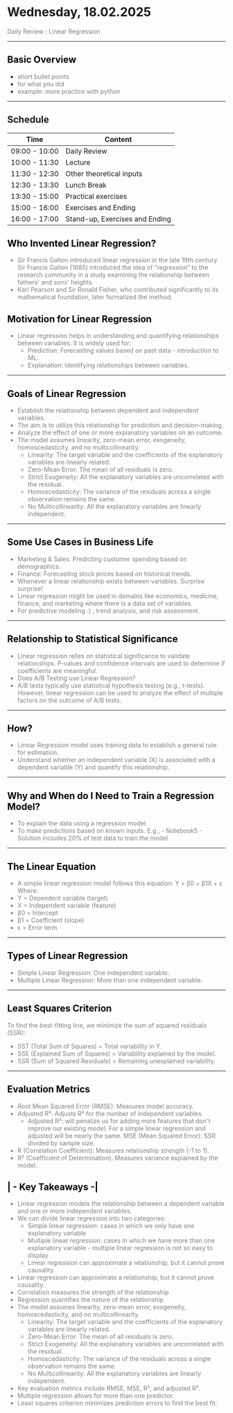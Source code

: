 
# Wednesday, 18.02.2025
<span style="color:grey">
Daily Review : Linear Regression
</span>

---
## <span style="color:black"> __Basic Overview__ </span>
 

* <span style="color:grey"> short bullet points
* <span style="color:grey"> for what you did
* <span style="color:grey"> example: more practice with python

---
##  __Schedule__
<span style="color:grey">

|Time|Content|
|---|---|
|09:00 - 10:00|Daily Review|
|10:00 - 11:30|Lecture|
|11:30 - 12:30|Other theoretical inputs|
|12:30 - 13:30|Lunch Break| 
|13:30 - 15:00|Practical exercises|
|15:00 - 16:00|Exercises and Ending|
|16:00 - 17:00|Stand-up, Exercises and Ending|


## <span style="color:black"> __Who Invented Linear Regression?__ </span>

<span style="color:grey">

* Sir Francis Galton introduced linear regression in the late 19th century.   Sir Francis Galton (1885) introduced the idea of “regression” to the research community in a study examining the relationship between fathers' and sons' heights.
* Karl Pearson and Sir Ronald Fisher, who contributed significantly to its mathematical foundation, later formalized the method. 

</span>

## <span style="color:black"> Motivation for Linear Regression </span>

* Linear regression helps in understanding and quantifying relationships between variables. It is widely used for:
  * Prediction: Forecasting values based on past data - introduction to ML.
  * Explanation: Identifying relationships between variables.
    
---
## <span style="color:black"> __Goals of Linear Regression__ </span>

<span style="color:grey">

* Establish the relationship between dependent and independent variables.  
* The aim is to utilize this relationship for prediction and decision-making.
* Analyze the effect of one or more explanatory variables on an outcome.
* The model assumes linearity, zero-mean error, exogeneity, homoscedasticity, and no multicollinearity.
    * Linearity: The target variable and the coefficients of the explanatory variables are linearly related.
    * Zero-Mean Error: The mean of all residuals is zero.
    * Strict Exogeneity: All the explanatory variables are uncorrelated with the residual.
    * Homoscedasticity: The variance of the residuals across a single observation remains the same.
    * No Multicollinearity: All the explanatory variables are linearly independent.

<span style="color:grey">

---
## <span style="color:black"> __Some Use Cases in Business Life__ </span>

<span style="color:grey">

* Marketing & Sales: Predicting customer spending based on demographics. 
* Finance: Forecasting stock prices based on historical trends.
* Whenever a linear relationship exists between variables. Surprise surprise!
* Linear regression might be used in domains like economics, medicine, finance, and marketing where there is a data set of variables.
* For predictive modeling :) , trend analysis, and risk assessment.
  
<span style="color:grey">

---
## <span style="color:black"> __Relationship to Statistical Significance__ </span>

<span style="color:grey">

* Linear regression relies on statistical significance to validate relationships. P-values and confidence intervals are used to determine if coefficients are meaningful. 
* Does A/B Testing use Linear Regression?
* A/B tests typically use statistical hypothesis testing (e.g., t-tests). However, linear regression can be used to analyze the effect of multiple factors on the outcome of A/B tests.

<span style="color:grey">

---
## <span style="color:black"> __How?__ </span>

<span style="color:grey">

* Linear Regression model uses training data to establish a general rule for estimation.
* Understand whether an independent variable (X) is associated with a dependent variable (Y) and quantify this relationship.

<span style="color:grey">

---
## <span style="color:black"> Why and When do I Need to Train a Regression Model? </span>

<span style="color:grey">

* To explain the data using a regression model.
* To make predictions based on known inputs. E.g., - Notebook5 - Solution includes 20% of test data to train the model 

<span style="color:grey">

---

## <span style="color:black"> __The Linear Equation__ </span>

<span style="color:grey">

* A simple linear regression model follows this equation: Y = β0 + β1X + ε Where:
* Y = Dependent variable (target)
* X = Independent variable (feature)
* β0 = Intercept
* β1 = Coefficient (slope)
* ε = Error term

<span style="color:grey">

---
## <span style="color:black"> __Types of Linear Regression__ </span>

<span style="color:grey">

* Simple Linear Regression: One independent variable.
* Multiple Linear Regression: More than one independent variable.

<span style="color:grey">

---
## <span style="color:black"> __Least Squares Criterion__ </span>

<span style="color:grey">

To find the best-fitting line, we minimize the sum of squared residuals (SSR):
* SST (Total Sum of Squares) = Total variability in Y.
* SSE (Explained Sum of Squares) = Variability explained by the model.
* SSR (Sum of Squared Residuals) = Remaining unexplained variability.

<span style="color:grey">

---
## <span style="color:black"> __Evaluation Metrics__ </span>

<span style="color:grey">

* Root Mean Squared Error (RMSE): Measures model accuracy.
* Adjusted R²: Adjusts R² for the number of independent variables. 
    * Adjusted R²: will penalize us for adding more features that don't improve our existing model. For a simple linear regression and adjusted will be nearly the same. MSE (Mean Squared Error): SSR divided by sample size.
* R (Correlation Coefficient): Measures relationship strength (-1 to 1).
* R² (Coefficient of Determination): Measures variance explained by the model.

<span style="color:grey">

## <span style="color:black"> __| - Key Takeaways -|__ </span>

<span style="color:grey">

* Linear regression models the relationship between a dependent variable and one or more independent variables.
* We can divide linear regression into two categories:
    * Simple linear regression: cases in which we only have one explanatory variable
    * Multiple linear regression: cases in which we have more than one explanatory variable - multiple linear regression is not so easy to display
    * Linear regression can approximate a relationship, but it cannot prove causality.
* Linear regression can approximate a relationship, but it cannot prove causality.
* Correlation measures the strength of the relationship
* Regression quantifies the nature of the relationship
* The model assumes linearity, zero-mean error, exogeneity, homoscedasticity, and no multicollinearity.
    * Linearity: The target variable and the coefficients of the explanatory variables are linearly related.
    * Zero-Mean Error: The mean of all residuals is zero.
    * Strict Exogeneity: All the explanatory variables are uncorrelated with the residual.
    * Homoscedasticity: The variance of the residuals across a single observation remains the same.
    * No Multicollinearity: All the explanatory variables are linearly independent.
* Key evaluation metrics include RMSE, MSE, R², and adjusted R².
* Multiple regression allows for more than one predictor.
* Least squares criterion minimizes prediction errors to find the best fit.

<span style="color:grey">

